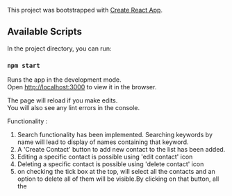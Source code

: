 This project was bootstrapped with [Create React App](https://github.com/facebook/create-react-app).

## Available Scripts

In the project directory, you can run:

### `npm start`

Runs the app in the development mode.<br />
Open [http://localhost:3000](http://localhost:3000) to view it in the browser.

The page will reload if you make edits.<br />
You will also see any lint errors in the console.

Functionality :

1. Search functionality has been implemented. Searching keywords by name will lead to display of names containing that keyword.
2. A 'Create Contact' button to add new contact to the list has been added.
3. Editing a specific contact is possible using 'edit contact' icon
4. Deleting a specific contact is possible using 'delete contact' icon
5. on checking the tick box at the top, will select all the contacts and an option to delete all of them will be visible.By clicking on that button, all the 
